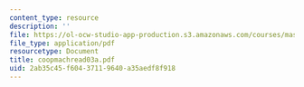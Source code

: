 ```yaml
---
content_type: resource
description: ''
file: https://ol-ocw-studio-app-production.s3.amazonaws.com/courses/mas-965-special-topics-in-media-technology-cooperative-machines-fall-2003/2ab35c45f60437119640a35aedf8f918_coopmachread03a.pdf
file_type: application/pdf
resourcetype: Document
title: coopmachread03a.pdf
uid: 2ab35c45-f604-3711-9640-a35aedf8f918
---
```

